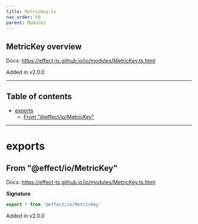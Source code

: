 ```yaml
---
title: MetricKey.ts
nav_order: 59
parent: Modules
---
```


## MetricKey overview

Docs: https://effect-ts.github.io/io/modules/MetricKey.ts.html

Added in v2.0.0

---

<h2 class="text-delta">Table of contents</h2>

- [exports](#exports)
  - [From "@effect/io/MetricKey"](#from-effectiometrickey)

---

# exports

## From "@effect/io/MetricKey"

Docs: https://effect-ts.github.io/io/modules/MetricKey.ts.html

**Signature**

```ts
export * from '@effect/io/MetricKey'
```

Added in v2.0.0
